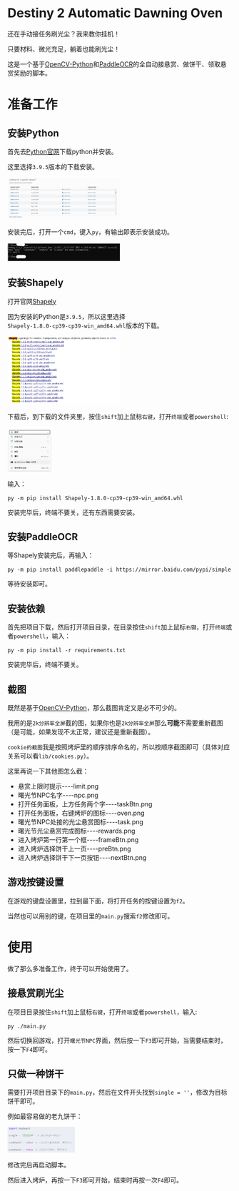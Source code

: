 
# Destiny 2 Automatic Dawning Oven
还在手动接任务刷光尘？我来教你挂机！

只要材料、微光充足，躺着也能刷光尘！

这是一个基于[OpenCV-Python](https://docs.opencv.org/4.x/d6/d00/tutorial_py_root.html)和[PaddleOCR](https://www.paddlepaddle.org.cn/hub/scene/ocr)的全自动接悬赏、做饼干、领取悬赏奖励的脚本。

# 准备工作
## 安装Python
首先去[Python官网](https://www.python.org/downloads/)下载python并安装。

这里选择`3.9.5`版本的下载安装。

<img src="./docs/img1.png" width=50%>

安装完后，打开一个`cmd`，键入`py`，有输出即表示安装成功。

<img src="./docs/img2.png" width=50%>


## 安装Shapely
打开官网[Shapely](https://www.lfd.uci.edu/~gohlke/pythonlibs/#shapely)

因为安装的Python是`3.9.5`，所以这里选择`Shapely‑1.8.0‑cp39‑cp39‑win_amd64.whl`版本的下载。

<img src="./docs/img3.png" width=50%>

下载后，到下载的文件夹里，按住`shift`加上鼠标`右键`，打开`终端`或者`powershell`:

<img src="./docs/img4.png" width=20%>

输入：

    py -m pip install Shapely‑1.8.0‑cp39‑cp39‑win_amd64.whl

安装完毕后，终端不要关，还有东西需要安装。

## 安装PaddleOCR
等Shapely安装完后，再输入：

    py -m pip install paddlepaddle -i https://mirror.baidu.com/pypi/simple 
    
等待安装即可。

## 安装依赖
首先把项目下载，然后打开项目目录，在目录按住`shift`加上鼠标`右键`，打开`终端`或者`powershell`，输入：

    py -m pip install -r requirements.txt

安装完毕后，终端不要关。

## 截图
既然是基于[OpenCV-Python](https://docs.opencv.org/4.x/d6/d00/tutorial_py_root.html)，那么截图肯定又是必不可少的。

我用的是`2k分辨率全屏`截的图，如果你也是`2k分辨率全屏`那么**可能**不需要重新截图（是可能，如果发现不太正常，建议还是重新截图）。

`cookie的截图`我是按照烤炉里的顺序排序命名的，所以按顺序截图即可（具体对应关系可以看`lib/cookies.py`）。

这里再说一下其他图怎么截：

* 悬赏上限时提示----limit.png
* 曙光节NPC名字----npc.png
* 打开任务面板，上方任务两个字----taskBtn.png
* 打开任务面板，右键烤炉的图标----oven.png
* 曙光节NPC处接的光尘悬赏图标----task.png
* 曙光节光尘悬赏完成图标----rewards.png
* 进入烤炉第一行第一个框----frameBtn.png
* 进入烤炉选择饼干上一页----preBtn.png
* 进入烤炉选择饼干下一页按钮----nextBtn.png

## 游戏按键设置
在游戏的键盘设置里，拉到最下面，将打开任务的按键设置为`f2`。

当然也可以用别的键，在项目里的`main.py`搜索`f2`修改即可。

# 使用
做了那么多准备工作，终于可以开始使用了。

## 接悬赏刷光尘
在项目目录按住`shift`加上鼠标`右键`，打开`终端`或者`powershell`，输入:

    py ./main.py

然后切换回游戏，打开`曙光节NPC`界面，然后按一下`F3`即可开始，当需要结束时，按一下`F4`即可。

## 只做一种饼干
需要打开项目目录下的`main.py`，然后在文件开头找到`single = ''`，修改为目标饼干即可。

例如最容易做的老九饼干：

<img src="./docs/img5.png" width=30%>

修改完后再启动脚本。

然后进入烤炉，再按一下`F3`即可开始，结束时再按一次`F4`即可。